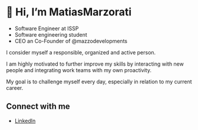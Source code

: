 # 👋 Hi, I’m MatiasMarzorati

- Software Engineer at ISSP
- Software engineering student
- CEO an Co-Founder of @mazzodevelopments

I consider myself a responsible, organized and active person.

I am highly motivated to further improve my skills by interacting with new people and integrating work teams with my own proactivity.

My goal is to challenge myself every day, especially in relation to my current career.

## Connect with me
<ul>
  <li><a href="https://www.linkedin.com/in/matias-marzorati-737534238/">LinkedIn</a></li>
</ul>
